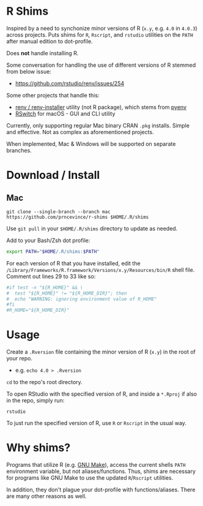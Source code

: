 # R Shims

Inspired by a need to synchonize minor versions of R (`x.y`, e.g. `4.0` in `4.0.3`) across projects. Puts shims for `R`, `Rscript`, and `rstudio` utilities on the `PATH` after manual edition to dot-profile.  

Does **not** handle installing R. 

Some conversation for handling the use of different versions of R stemmed from below issue:
- https://github.com/rstudio/renv/issues/254

Some other projects that handle this:
- [renv / renv-installer](https://github.com/jcrodriguez1989/renv-installer) utility (not R package), which stems from [pyenv](https://github.com/pyenv/pyenv)
- [RSwitch](https://rud.is/rswitch/) for macOS - GUI and CLI utility

Currently, only supporting regular Mac binary CRAN `.pkg` installs. Simple and effective. Not as complex as aforementioned projects.

When implemented, Mac & Windows will be supported on separate branches.

# Download / Install

## Mac

`git clone --single-branch --branch mac https://github.com/prncevince/r-shims $HOME/.R/shims`

Use `git pull` in your `$HOME/.R/shims` directory to update as needed.

Add to your Bash/Zsh dot profile:

```bash
export PATH="$HOME/.R/shims:$PATH"
```

For each version of R that you have installed, edit the `/Library/Frameworks/R.framework/Versions/x.y/Resources/bin/R` shell file. Comment out lines 29 to 33 like so:

```sh
#if test -n "${R_HOME}" && \
#  test "${R_HOME}" != "${R_HOME_DIR}"; then
#  echo "WARNING: ignoring environment value of R_HOME"
#fi
#R_HOME="${R_HOME_DIR}"
```

# Usage

Create a `.Rversion` file containing the minor version of R (`x.y`) in the root of your repo. 

- e.g. `echo 4.0 > .Rversion`

`cd` to the repo's root directory. 

To open RStudio with the specified version of R, and inside a `*.Rproj` if also in the repo, simply run:

`rstudio`

To just run the specified version of R, use `R` or `Rscript` in the usual way.

# Why shims?

Programs that utilize R (e.g. [GNU Make](https://www.gnu.org/software/make/)), access the current shells `PATH` environment variable, but not aliases/functions. Thus, shims are necessary for programs like GNU Make to use the updated `R`/`Rscript` utilities.

In addition, they don't plague your dot-profile with functions/aliases. There are many other reasons as well. 
